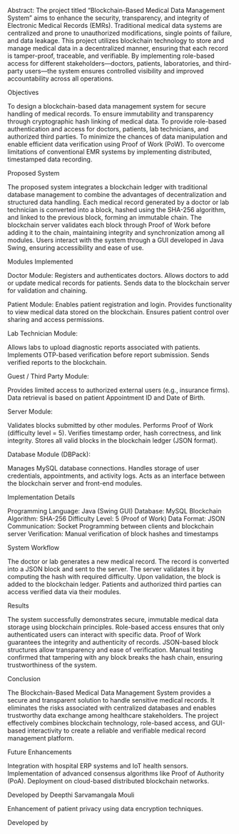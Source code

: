 Abstract:
The project titled “Blockchain-Based Medical Data Management System” aims to enhance the security, transparency, and integrity of Electronic Medical Records (EMRs). Traditional medical data systems are centralized and prone to unauthorized modifications, single points of failure, and data leakage.
This project utilizes blockchain technology to store and manage medical data in a decentralized manner, ensuring that each record is tamper-proof, traceable, and verifiable. By implementing role-based access for different stakeholders—doctors, patients, laboratories, and third-party users—the system ensures controlled visibility and improved accountability across all operations.

Objectives

To design a blockchain-based data management system for secure handling of medical records.
To ensure immutability and transparency through cryptographic hash linking of medical data.
To provide role-based authentication and access for doctors, patients, lab technicians, and authorized third parties.
To minimize the chances of data manipulation and enable efficient data verification using Proof of Work (PoW).
To overcome limitations of conventional EMR systems by implementing distributed, timestamped data recording.

Proposed System

The proposed system integrates a blockchain ledger with traditional database management to combine the advantages of decentralization and structured data handling.
Each medical record generated by a doctor or lab technician is converted into a block, hashed using the SHA-256 algorithm, and linked to the previous block, forming an immutable chain.
The blockchain server validates each block through Proof of Work before adding it to the chain, maintaining integrity and synchronization among all modules.
Users interact with the system through a GUI developed in Java Swing, ensuring accessibility and ease of use.

Modules Implemented

Doctor Module:
Registers and authenticates doctors.
Allows doctors to add or update medical records for patients.
Sends data to the blockchain server for validation and chaining.

Patient Module:
Enables patient registration and login.
Provides functionality to view medical data stored on the blockchain.
Ensures patient control over sharing and access permissions.

Lab Technician Module:

Allows labs to upload diagnostic reports associated with patients.
Implements OTP-based verification before report submission.
Sends verified reports to the blockchain.

Guest / Third Party Module:

Provides limited access to authorized external users (e.g., insurance firms).
Data retrieval is based on patient Appointment ID and Date of Birth.

Server Module:

Validates blocks submitted by other modules.
Performs Proof of Work (difficulty level = 5).
Verifies timestamp order, hash correctness, and link integrity.
Stores all valid blocks in the blockchain ledger (JSON format).

Database Module (DBPack):

Manages MySQL database connections.
Handles storage of user credentials, appointments, and activity logs.
Acts as an interface between the blockchain server and front-end modules.

Implementation Details

Programming Language: Java (Swing GUI)
Database: MySQL
Blockchain Algorithm: SHA-256
Difficulty Level: 5 (Proof of Work)
Data Format: JSON
Communication: Socket Programming between clients and blockchain server
Verification: Manual verification of block hashes and timestamps

System Workflow

The doctor or lab generates a new medical record.
The record is converted into a JSON block and sent to the server.
The server validates it by computing the hash with required difficulty.
Upon validation, the block is added to the blockchain ledger.
Patients and authorized third parties can access verified data via their modules.

Results

The system successfully demonstrates secure, immutable medical data storage using blockchain principles.
Role-based access ensures that only authenticated users can interact with specific data.
Proof of Work guarantees the integrity and authenticity of records.
JSON-based block structures allow transparency and ease of verification.
Manual testing confirmed that tampering with any block breaks the hash chain, ensuring trustworthiness of the system.

Conclusion

The Blockchain-Based Medical Data Management System provides a secure and transparent solution to handle sensitive medical records.
It eliminates the risks associated with centralized databases and enables trustworthy data exchange among healthcare stakeholders.
The project effectively combines blockchain technology, role-based access, and GUI-based interactivity to create a reliable and verifiable medical record management platform.

Future Enhancements

Integration with hospital ERP systems and IoT health sensors.
Implementation of advanced consensus algorithms like Proof of Authority (PoA).
Deployment on cloud-based distributed blockchain networks.

Developed by
Deepthi Sarvamangala Mouli

Enhancement of patient privacy using data encryption techniques.

Developed by
